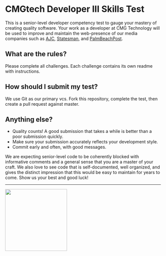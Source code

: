 # CMGtech Developer III Skills Test

This is a senior-level developer competency test to gauge your mastery of creating quality software. Your work as a developer at CMG Technology will be used to improve and maintain the web-presence of our media companies such as [AJC](//www.ajc.com), [Statesman](//www.statesman.com), and [PalmBeachPost](//www.palmbeachpost.com).

## What are the rules?
Please complete all challenges. Each challenge contains its own readme with instructions.

## How should I submit my test?
We use Git as our primary vcs. Fork this repository, complete the test, then create a pull request against master.

## Anything else?
* Quality counts! A good submission that takes a while is better than a poor submission quickly. 
* Make sure your submission accurately reflects your development style.
* Commit early and often, with good messages.

We are expecting senior-level code to be coherently blocked with informative comments and a general sense that you are a master of your craft. We also love to see code that is self-documented, well organized, and gives the distinct impression that this would be easy to maintain for years to come. Show us your best and good luck!

-----------------
<img src="http://i.imgur.com/Bn288A4.png" width="200" />
